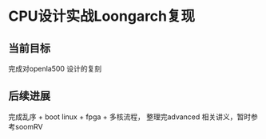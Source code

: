 # CPU设计实战Loongarch复现

## 当前目标

完成对openla500 设计的复刻

## 后续进展

完成乱序 + boot linux + fpga + 多核流程， 整理完advanced 相关讲义，暂时参考soomRV